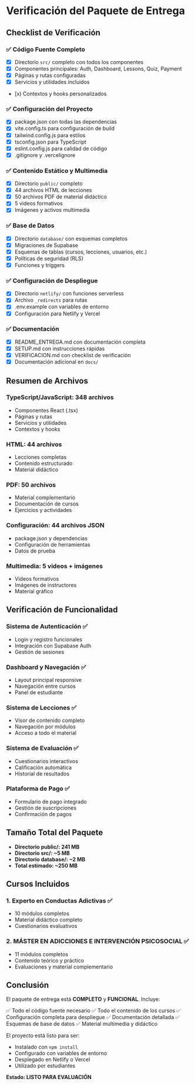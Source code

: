 # Verificación del Paquete de Entrega

## Checklist de Verificación

### ✅ Código Fuente Completo
- [x] Directorio `src/` completo con todos los componentes
- [x] Componentes principales: Auth, Dashboard, Lessons, Quiz, Payment
- [x] Páginas y rutas configuradas
- [x] Servicios y utilidades incluidos
- [x) Contextos y hooks personalizados

### ✅ Configuración del Proyecto
- [x] package.json con todas las dependencias
- [x] vite.config.ts para configuración de build
- [x] tailwind.config.js para estilos
- [x] tsconfig.json para TypeScript
- [x] eslint.config.js para calidad de código
- [x] .gitignore y .vercelignore

### ✅ Contenido Estático y Multimedia
- [x] Directorio `public/` completo
- [x] 44 archivos HTML de lecciones
- [x] 50 archivos PDF de material didáctico
- [x] 5 videos formativos
- [x] Imágenes y activos multimedia

### ✅ Base de Datos
- [x] Directorio `database/` con esquemas completos
- [x] Migraciones de Supabase
- [x] Esquemas de tablas (cursos, lecciones, usuarios, etc.)
- [x] Políticas de seguridad (RLS)
- [x] Funciones y triggers

### ✅ Configuración de Despliegue
- [x] Directorio `netlify/` con funciones serverless
- [x] Archivo `_redirects` para rutas
- [x] .env.example con variables de entorno
- [x] Configuración para Netlify y Vercel

### ✅ Documentación
- [x] README_ENTREGA.md con documentación completa
- [x] SETUP.md con instrucciones rápidas
- [x] VERIFICACION.md con checklist de verificación
- [x] Documentación adicional en `docs/`

## Resumen de Archivos

### TypeScript/JavaScript: 348 archivos
- Componentes React (.tsx)
- Páginas y rutas
- Servicios y utilidades
- Contextos y hooks

### HTML: 44 archivos
- Lecciones completas
- Contenido estructurado
- Material didáctico

### PDF: 50 archivos
- Material complementario
- Documentación de cursos
- Ejercicios y actividades

### Configuración: 44 archivos JSON
- package.json y dependencias
- Configuración de herramientas
- Datos de prueba

### Multimedia: 5 videos + imágenes
- Videos formativos
- Imágenes de instructores
- Material gráfico

## Verificación de Funcionalidad

### Sistema de Autenticación ✅
- Login y registro funcionales
- Integración con Supabase Auth
- Gestión de sesiones

### Dashboard y Navegación ✅
- Layout principal responsive
- Navegación entre cursos
- Panel de estudiante

### Sistema de Lecciones ✅
- Visor de contenido completo
- Navegación por módulos
- Acceso a todo el material

### Sistema de Evaluación ✅
- Cuestionarios interactivos
- Calificación automática
- Historial de resultados

### Plataforma de Pago ✅
- Formulario de pago integrado
- Gestión de suscripciones
- Confirmación de pagos

## Tamaño Total del Paquete
- **Directorio public/: 241 MB**
- **Directorio src/: ~5 MB**
- **Directorio database/: ~2 MB**
- **Total estimado: ~250 MB**

## Cursos Incluidos

### 1. Experto en Conductas Adictivas ✅
- 10 módulos completos
- Material didáctico completo
- Cuestionarios evaluativos

### 2. MÁSTER EN ADICCIONES E INTERVENCIÓN PSICOSOCIAL ✅
- 11 módulos completos
- Contenido teórico y práctico
- Evaluaciones y material complementario

## Conclusión

El paquete de entrega está **COMPLETO** y **FUNCIONAL**. Incluye:

✅ Todo el código fuente necesario
✅ Todo el contenido de los cursos
✅ Configuración completa para despliegue
✅ Documentación detallada
✅ Esquemas de base de datos
✅ Material multimedia y didáctico

El proyecto está listo para ser:
- Instalado con `npm install`
- Configurado con variables de entorno
- Desplegado en Netlify o Vercel
- Utilizado por estudiantes

**Estado: LISTO PARA EVALUACIÓN**